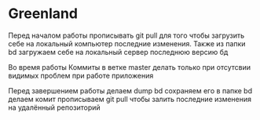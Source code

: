 # Greenland

Перед началом работы 
прописывать git pull для того чтобы загрузить себе на локальный компьютер последние изменения.
Также из папки bd загружаем себе на локальный сервер последнюю версию бд

Во время работы
Коммиты в ветке master делать только при отсутсвии видимых проблем при работе приложения

Перед завершением работы
делаем dump bd сохраняем его в папке bd
делаем комит
прописываем git pull чтобы залить последние изменения на удалённый репозиторий
